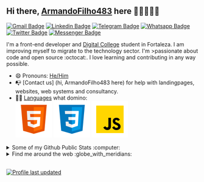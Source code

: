 

## Hi there, [ArmandoFilho483](https://minhalandingpage) here 👋🏼👨🏻‍💻

[![Gmail Badge](https://img.shields.io/badge/-armandopdff@gmail.com-c14438?style=flat&logo=Gmail&logoColor=white)](mailto:armandopdff@gmail.com "Connect via Email")
[![Linkedin Badge](https://img.shields.io/badge/-Armando%20Patricio-0072b1?style=flat&logo=Linkedin&logoColor=white)](https://www.linkedin.com/in/armando-patricio "Connect on LinkedIn")
[![Telegram Badge](https://img.shields.io/badge/-@ArmandoFilho-0088CC?style=flat&logo=Telegram&logoColor=white)](https://t.me/ArmandoFilho "Contact on Telegram")
[![Whatsapp Badge](https://img.shields.io/badge/WhatsApp-25D366?style=flat&logo=Whatsapp&logoColor=white)](https://wa.me/5585991584767)
[![Twitter Badge](https://img.shields.io/badge/-@armandopatricio-00acee?style=flat&logo=Twitter&logoColor=white)](https://twitter.com "Follow on Twitter")
[![Messenger Badge](https://img.shields.io/badge/-Messenger-0078FF?style=flat&logo=Messenger&logoColor=white)](https://www.messenger.com/t/100002905807098 "Connect on Facebook")

I'm a front-end developer and [Digital College](https://digitalcollege.com.br) student in Fortaleza. I am improving myself to migrate to the technology sector. I'm >passionate about code and open source :octocat:. I love learning and contributing in any way possible.

- 😄 Pronouns: [He/Him](https://www.mypronouns.org/he-him)
- 📭 [Contact us] (hi, ArmandoFilho483 here) for help with landingpages, websites, web systems and consultancy.
- 👨‍🎓 [Languages](#) what domino: <br>
[![HTML](https://github.com/ArmandoFilho483/ArmandoFilho483/blob/main/icons/icons8-html-5.svg)](https://www.w3.org/html/)
[![CSS](https://github.com/ArmandoFilho483/ArmandoFilho483/blob/main/icons/icons8-css3.svg)](https://www.w3.org/Style/CSS/Overview.en.html)
[![JavaScript](https://github.com/ArmandoFilho483/ArmandoFilho483/blob/main/icons/icons8-javascript.svg)](https://www.javascript.com/)

<details>
  <summary>Some of my Github Public Stats :computer:</summary>

  [![My Github Stats](https://github-readme-stats.vercel.app/api?username=ArmandoFilho483&show_icons=true&theme=default&show_icons=true&title_color=fff&icon_color=79ff97&text_color=fff&bg_color=0d1117&border_color=0d1117&hide_border=false#gh-dark-mode-only)](https://github.com/ArmandoFilho483)
  [![My Github Stats](https://github-readme-stats.vercel.app/api?username=ArmandoFilho483&show_icons=true&theme=default&show_icons=true&title_color=fff&icon_color=79ff97&text_color=fff&bg_color=0d1117&border_color=0d1117&hide_border=false#gh-light-mode-only)](https://github.com/ArmandoFilho483)
  [![My top languages](https://github-readme-stats.vercel.app/api/top-langs/?username=ArmandoFilho483&show_icons=true&theme=default&show_icons=true&title_color=fff&icon_color=79ff97&text_color=fff&bg_color=0d1117&border_color=0d1117&hide_border=false#gh-dark-mode-only)](https://github.com/ArmandoFilho483)
  [![My top languages](https://github-readme-stats.vercel.app/api/top-langs/?username=ArmandoFilho483&show_icons=true&theme=default&show_icons=true&title_color=fff&icon_color=79ff97&text_color=fff&bg_color=0d1117&border_color=0d1117&hide_border=false#gh-light-mode-only)](https://github.com/ArmandoFilho483)


  ![Profile Views](https://komarev.com/ghpvc/?username=ArmandoFilho483&color=blue)
  ----
  
</details>

<details>
  <summary>Find me around the web :globe_with_meridians:</summary>
  
[![Instagram Badge](https://img.shields.io/badge/-Instagram-C13584?style=flat&logo=Instagram&logoColor=white)](https://www.instagram.com/armandopatricioff/ "Follow on Instagram")
[![YouTube Badge](https://img.shields.io/badge/-YouTube-FF0000?style=flat&logo=YouTube&logoColor=white)](https://www.youtube.com/playlist?list=PLXG971HgX-ZHUaUfZb4eGHloyeHdWQFvd "My YouTube playlists")

----

</details><br>


[![Profile last updated](https://img.shields.io/github/last-commit/ArmandoFilho483/ArmandoFilho483/main?label=Last%20updated&style=flat)](https://github.com/ArmandoFilho483/ArmandoFilho483/commits)

